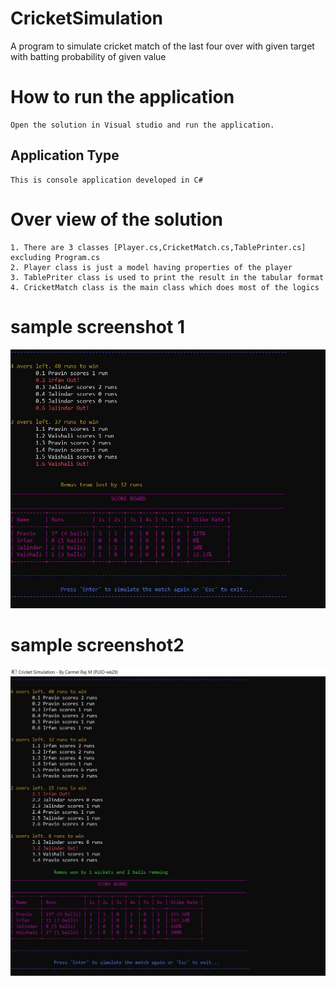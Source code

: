 # CricketSimulation
A program to simulate cricket match of the last four over  with given target  with batting probability of given value

# How to run the application
    Open the solution in Visual studio and run the application.
    
## Application Type
    This is console application developed in C#
 
# Over view of the solution
    1. There are 3 classes [Player.cs,CricketMatch.cs,TablePrinter.cs]  excluding Program.cs
    2. Player class is just a model having properties of the player
    3. TablePriter class is used to print the result in the tabular format
    4. CricketMatch class is the main class which does most of the logics
    
 # sample screenshot 1   
![sample output](https://raw.githubusercontent.com/carmelrajbics/CricketSimulation/master/resources/1.JPG)

 # sample screenshot2  
 ![sample output](https://raw.githubusercontent.com/carmelrajbics/CricketSimulation/master/resources/2.JPG)
